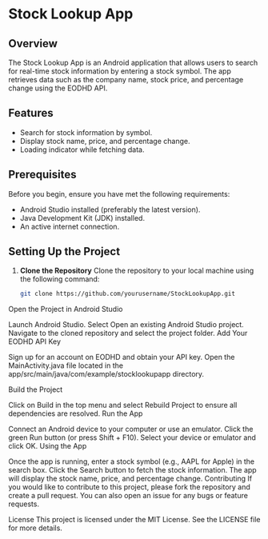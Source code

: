 # Stock Lookup App

## Overview
The Stock Lookup App is an Android application that allows users to search for real-time stock information by entering a stock symbol. The app retrieves data such as the company name, stock price, and percentage change using the EODHD API.

## Features
- Search for stock information by symbol.
- Display stock name, price, and percentage change.
- Loading indicator while fetching data.

## Prerequisites
Before you begin, ensure you have met the following requirements:
- Android Studio installed (preferably the latest version).
- Java Development Kit (JDK) installed.
- An active internet connection.

## Setting Up the Project

1. **Clone the Repository**
   Clone the repository to your local machine using the following command:
   ```bash
   git clone https://github.com/yourusername/StockLookupApp.git

Open the Project in Android Studio

Launch Android Studio.
Select Open an existing Android Studio project.
Navigate to the cloned repository and select the project folder.
Add Your EODHD API Key

Sign up for an account on EODHD and obtain your API key.
Open the MainActivity.java file located in the app/src/main/java/com/example/stocklookupapp directory.

Build the Project

Click on Build in the top menu and select Rebuild Project to ensure all dependencies are resolved.
Run the App

Connect an Android device to your computer or use an emulator.
Click the green Run button (or press Shift + F10).
Select your device or emulator and click OK.
Using the App

Once the app is running, enter a stock symbol (e.g., AAPL for Apple) in the search box.
Click the Search button to fetch the stock information.
The app will display the stock name, price, and percentage change.
Contributing
If you would like to contribute to this project, please fork the repository and create a pull request. You can also open an issue for any bugs or feature requests.

License
This project is licensed under the MIT License. See the LICENSE file for more details.
